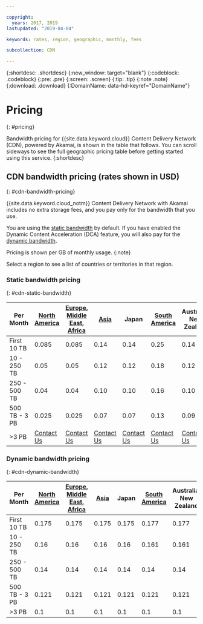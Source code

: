 ```yaml
---

copyright:
  years: 2017, 2019
lastupdated: "2019-04-04"

keywords: rates, region, geographic, monthly, fees

subcollection: CDN

---
```


{:shortdesc: .shortdesc}
{:new_window: target="blank"}
{:codeblock: .codeblock}
{:pre: .pre}
{:screen: .screen}
{:tip: .tip}
{:note .note}
{:download: .download}
{:DomainName: data-hd-keyref="DomainName"}

# Pricing
{: #pricing}

Bandwidth pricing for {{site.data.keyword.cloud}} Content Delivery Network (CDN), powered by Akamai, is shown in the table that follows. You can scroll sideways to see the full geographic pricing table before getting started using this service.
{:shortdesc}

## CDN bandwidth pricing (rates shown in USD)
{: #cdn-bandwidth-pricing}

{{site.data.keyword.cloud_notm}} Content Delivery Network with Akamai includes no extra storage fees, and you pay only for the bandwidth that you use.

You are using the [static bandwidth](/docs/CDN?topic=CDN-pricing#cdn-static-bandwidth) by default. If you have enabled the Dynamic Content Acceleration (DCA) feature, you will also pay for the [dynamic bandwidth](/docs/CDN?topic=CDN-pricing#cdn-dynamic-bandwidth).

Pricing is shown per GB of monthly usage.
{:note}

Select a region to see a list of countries or territories in that region.

### Static bandwidth pricing
{: #cdn-static-bandwidth}

|Per Month| [North America](/docs/CDN?topic=CDN-north-american-region) | [Europe, Middle East, Africa](/docs/CDN?topic=CDN-emea-region) | [Asia](/docs/CDN?topic=CDN-asia-region) | Japan | [South America](/docs/CDN?topic=CDN-south-american-region) | Australia, New Zealand | India |
|-------|-----|-----|-----|-----|-----|----|-----|
|First 10 TB| 0.085 | 0.085 | 0.14 | 0.14 | 0.25 | 0.14 | 0.17 |
|10 - 250 TB | 0.05 | 0.05 | 0.12 | 0.12 | 0.18 | 0.12 | 0.11 |
|250 - 500 TB| 0.04 | 0.04 | 0.10 | 0.10 | 0.16 | 0.10 | 0.10 |
|500 TB - 3 PB| 0.025 | 0.025| 0.07 | 0.07 | 0.13 | 0.09 | 0.09 |
|\>3 PB| [Contact Us](https://www.ibm.com/account/reg/us-en/signup?formid=MAIL-wcp) | [Contact Us](https://www.ibm.com/account/reg/us-en/signup?formid=MAIL-wcp) | [Contact Us](https://www.ibm.com/account/reg/us-en/signup?formid=MAIL-wcp) | [Contact Us](https://www.ibm.com/account/reg/us-en/signup?formid=MAIL-wcp) | [Contact Us](https://www.ibm.com/account/reg/us-en/signup?formid=MAIL-wcp) | [Contact Us](https://www.ibm.com/account/reg/us-en/signup?formid=MAIL-wcp) | [Contact Us](https://www.ibm.com/account/reg/us-en/signup?formid=MAIL-wcp) |

### Dynamic bandwidth pricing
{: #cdn-dynamic-bandwidth}

|Per Month| [North America](/docs/CDN?topic=CDN-north-american-region) | [Europe, Middle East, Africa](/docs/CDN?topic=CDN-emea-region) | [Asia](/docs/CDN?topic=CDN-asia-region) | Japan | [South America](/docs/CDN?topic=CDN-south-american-region) | Australia, New Zealand | India |
|-------|-----|-----|-----|-----|-----|----|-----|
|First 10 TB| 0.175 | 0.175 | 0.175 | 0.175 | 0.177 | 0.177 | 0.177 |
|10 - 250 TB | 0.16 | 0.16 | 0.16 | 0.16 | 0.161 | 0.161 | 0.161 |
|250 - 500 TB| 0.14 | 0.14 | 0.14 | 0.14 | 0.14 | 0.14 | 0.14 |
|500 TB - 3 PB| 0.121 | 0.121| 0.121 | 0.121 | 0.121 | 0.121 | 0.121 |
|\>3 PB| 0.1|0.1|0.1|0.1|0.1|0.1|0.1|
